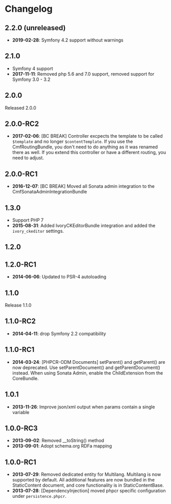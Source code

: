 Changelog
=========

2.2.0 (unreleased)
-----------------

* **2019-02-28**: Symfony 4.2 support without warnings

2.1.0
-----

* Symfony 4 support
* **2017-11-11**: Removed php 5.6 and 7.0 support, removed support for Symfony 3.0 - 3.2

2.0.0
-----

Released 2.0.0

2.0.0-RC2
---------

* **2017-02-06**: [BC BREAK] Controller excpects the template to be called
  `$template` and no longer `$contentTemplate`. If you use the CmfRoutingBundle,
  you don't need to do anything as it was renamed there as well. If you extend
  this controller or have a different routing, you need to adjust.

2.0.0-RC1
---------

* **2016-12-07**: [BC BREAK] Moved all Sonata admin integration to the
  CmfSonataAdminIntegrationBundle

1.3.0
-----

* Support PHP 7
* **2015-08-31**: Added IvoryCKEditorBundle integration and added the
  `ivory_ckeditor` settings.

1.2.0
-----

1.2.0-RC1
---------

* **2014-06-06**: Updated to PSR-4 autoloading

1.1.0
-----

Release 1.1.0

1.1.0-RC2
---------

* **2014-04-11**: drop Symfony 2.2 compatibility

1.1.0-RC1
---------

* **2014-03-24**: [PHPCR-ODM Documents] setParent() and getParent() are now
  deprecated. Use setParentDocument() and getParentDocument() instead.
  When using Sonata Admin, enable the ChildExtension from the CoreBundle.

1.0.1
-----

* **2013-11-26**: Improve json/xml output when params contain a single variable

1.0.0-RC3
---------

* **2013-09-02**: Removed __toString() method
* **2013-09-01**: Adopt schema.org RDFa mapping

1.0.0-RC1
---------

* **2013-07-29**: Removed dedicated entity for Multilang. Multilang is now
  supported by default. All additional features are now bundled in the
  StaticContent document, and core functionality is in StaticContentBase.
* **2013-07-28**: [DependencyInjection] moved phpcr specific configuration
  under `persistence.phpcr`.
